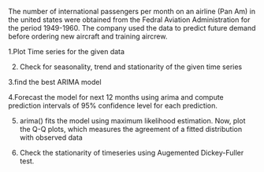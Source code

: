 The number of international passengers per month on an airline (Pan Am) in the united states were obtained
from the Fedral Aviation Administration for the period 1949-1960. The company used the data to predict
future demand before ordering new aircraft and training aircrew.

1.Plot Time series for the given data


2. Check for seasonality, trend and stationarity of the given time series


3.find the best ARIMA model

4.Forecast the model for next 12 months using arima and compute prediction intervals of 95% confidence
level for each prediction.

5. arima() fits the model using maximum likelihood estimation. Now, plot the Q-Q plots, which measures
the agreement of a fitted distribution with observed data


6. Check the stationarity of timeseries using Augemented Dickey-Fuller test.
